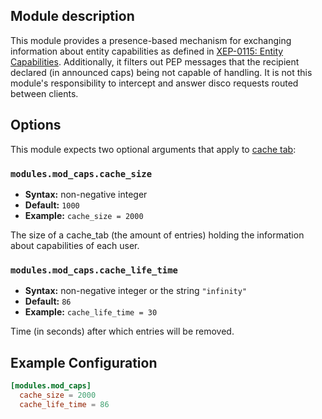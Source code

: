 ## Module description

This module provides a presence-based mechanism for exchanging information about entity capabilities as defined in [XEP-0115: Entity Capabilities](https://xmpp.org/extensions/xep-0115.html). Additionally, it filters out PEP messages that the recipient declared (in announced caps) being not capable of handling.
It is not this module's responsibility to intercept and answer disco requests routed between clients.

## Options

This module expects two optional arguments that apply to [cache tab](https://github.com/processone/cache_tab):

### `modules.mod_caps.cache_size`
* **Syntax:** non-negative integer
* **Default:** `1000`
* **Example:** `cache_size = 2000`

The size of a cache_tab (the amount of entries) holding the information about capabilities of each user. 

### `modules.mod_caps.cache_life_time`
* **Syntax:** non-negative integer or the string `"infinity"`
* **Default:** `86`
* **Example:** `cache_life_time = 30`

Time (in seconds) after which entries will be removed.

## Example Configuration

```toml
[modules.mod_caps]
  cache_size = 2000
  cache_life_time = 86
```
